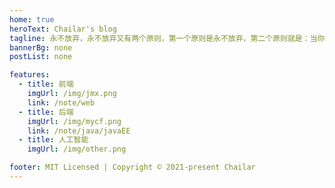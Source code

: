 ```yaml
---
home: true
heroText: Chailar's blog
tagline: 永不放弃，永不放弃又有两个原则，第一个原则是永不放弃，第二个原则就是：当你想放弃时回头看第一个原则。
bannerBg: none
postList: none

features:
  - title: 前端
    imgUrl: /img/jmx.png
    link: /note/web
  - title: 后端
    imgUrl: /img/mycf.png
    link: /note/java/javaEE
  - title: 人工智能
    imgUrl: /img/other.png

footer: MIT Licensed | Copyright © 2021-present Chailar
---
```


